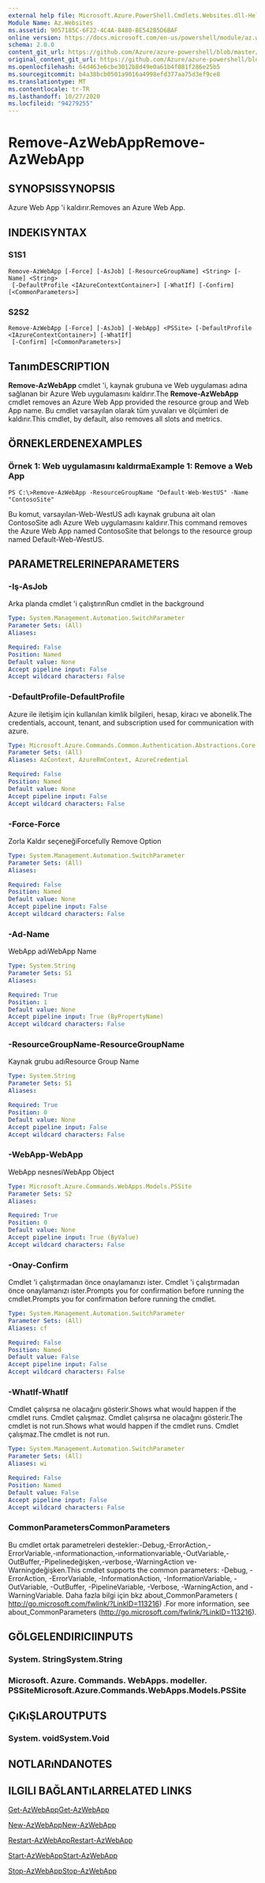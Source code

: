 ```yaml
---
external help file: Microsoft.Azure.PowerShell.Cmdlets.Websites.dll-Help.xml
Module Name: Az.Websites
ms.assetid: 9057185C-6F22-4C4A-8480-BE542B5D6BAF
online version: https://docs.microsoft.com/en-us/powershell/module/az.websites/remove-azwebapp
schema: 2.0.0
content_git_url: https://github.com/Azure/azure-powershell/blob/master/src/Websites/Websites/help/Remove-AzWebApp.md
original_content_git_url: https://github.com/Azure/azure-powershell/blob/master/src/Websites/Websites/help/Remove-AzWebApp.md
ms.openlocfilehash: 64d463e6cbe3012b8d49e0a61b4f081f286e25b5
ms.sourcegitcommit: b4a38bcb0501a9016a4998efd377aa75d3ef9ce8
ms.translationtype: MT
ms.contentlocale: tr-TR
ms.lasthandoff: 10/27/2020
ms.locfileid: "94279255"
---
```

# <span data-ttu-id="00b92-101">Remove-AzWebApp</span><span class="sxs-lookup"><span data-stu-id="00b92-101">Remove-AzWebApp</span></span>

## <span data-ttu-id="00b92-102">SYNOPSIS</span><span class="sxs-lookup"><span data-stu-id="00b92-102">SYNOPSIS</span></span>
<span data-ttu-id="00b92-103">Azure Web App 'i kaldırır.</span><span class="sxs-lookup"><span data-stu-id="00b92-103">Removes an Azure Web App.</span></span>

## <span data-ttu-id="00b92-104">INDEKI</span><span class="sxs-lookup"><span data-stu-id="00b92-104">SYNTAX</span></span>

### <span data-ttu-id="00b92-105">S1</span><span class="sxs-lookup"><span data-stu-id="00b92-105">S1</span></span>
```
Remove-AzWebApp [-Force] [-AsJob] [-ResourceGroupName] <String> [-Name] <String>
 [-DefaultProfile <IAzureContextContainer>] [-WhatIf] [-Confirm] [<CommonParameters>]
```

### <span data-ttu-id="00b92-106">S2</span><span class="sxs-lookup"><span data-stu-id="00b92-106">S2</span></span>
```
Remove-AzWebApp [-Force] [-AsJob] [-WebApp] <PSSite> [-DefaultProfile <IAzureContextContainer>] [-WhatIf]
 [-Confirm] [<CommonParameters>]
```

## <span data-ttu-id="00b92-107">Tanım</span><span class="sxs-lookup"><span data-stu-id="00b92-107">DESCRIPTION</span></span>
<span data-ttu-id="00b92-108">**Remove-AzWebApp** cmdlet 'i, kaynak grubuna ve Web uygulaması adına sağlanan bir Azure Web uygulamasını kaldırır.</span><span class="sxs-lookup"><span data-stu-id="00b92-108">The **Remove-AzWebApp** cmdlet removes an Azure Web App provided the resource group and Web App name.</span></span>
<span data-ttu-id="00b92-109">Bu cmdlet varsayılan olarak tüm yuvaları ve ölçümleri de kaldırır.</span><span class="sxs-lookup"><span data-stu-id="00b92-109">This cmdlet, by default, also removes all slots and metrics.</span></span>

## <span data-ttu-id="00b92-110">ÖRNEKLERDEN</span><span class="sxs-lookup"><span data-stu-id="00b92-110">EXAMPLES</span></span>

### <span data-ttu-id="00b92-111">Örnek 1: Web uygulamasını kaldırma</span><span class="sxs-lookup"><span data-stu-id="00b92-111">Example 1: Remove a Web App</span></span>
```
PS C:\>Remove-AzWebApp -ResourceGroupName "Default-Web-WestUS" -Name "ContosoSite"
```

<span data-ttu-id="00b92-112">Bu komut, varsayılan-Web-WestUS adlı kaynak grubuna ait olan ContosoSite adlı Azure Web uygulamasını kaldırır.</span><span class="sxs-lookup"><span data-stu-id="00b92-112">This command removes the Azure Web App named ContosoSite that belongs to the resource group named Default-Web-WestUS.</span></span>

## <span data-ttu-id="00b92-113">PARAMETRELERINE</span><span class="sxs-lookup"><span data-stu-id="00b92-113">PARAMETERS</span></span>

### <span data-ttu-id="00b92-114">-Iş</span><span class="sxs-lookup"><span data-stu-id="00b92-114">-AsJob</span></span>
<span data-ttu-id="00b92-115">Arka planda cmdlet 'i çalıştırın</span><span class="sxs-lookup"><span data-stu-id="00b92-115">Run cmdlet in the background</span></span>

```yaml
Type: System.Management.Automation.SwitchParameter
Parameter Sets: (All)
Aliases:

Required: False
Position: Named
Default value: None
Accept pipeline input: False
Accept wildcard characters: False
```

### <span data-ttu-id="00b92-116">-DefaultProfile</span><span class="sxs-lookup"><span data-stu-id="00b92-116">-DefaultProfile</span></span>
<span data-ttu-id="00b92-117">Azure ile iletişim için kullanılan kimlik bilgileri, hesap, kiracı ve abonelik.</span><span class="sxs-lookup"><span data-stu-id="00b92-117">The credentials, account, tenant, and subscription used for communication with azure.</span></span>

```yaml
Type: Microsoft.Azure.Commands.Common.Authentication.Abstractions.Core.IAzureContextContainer
Parameter Sets: (All)
Aliases: AzContext, AzureRmContext, AzureCredential

Required: False
Position: Named
Default value: None
Accept pipeline input: False
Accept wildcard characters: False
```

### <span data-ttu-id="00b92-118">-Force</span><span class="sxs-lookup"><span data-stu-id="00b92-118">-Force</span></span>
<span data-ttu-id="00b92-119">Zorla Kaldır seçeneği</span><span class="sxs-lookup"><span data-stu-id="00b92-119">Forcefully Remove Option</span></span>

```yaml
Type: System.Management.Automation.SwitchParameter
Parameter Sets: (All)
Aliases:

Required: False
Position: Named
Default value: None
Accept pipeline input: False
Accept wildcard characters: False
```

### <span data-ttu-id="00b92-120">-Ad</span><span class="sxs-lookup"><span data-stu-id="00b92-120">-Name</span></span>
<span data-ttu-id="00b92-121">WebApp adı</span><span class="sxs-lookup"><span data-stu-id="00b92-121">WebApp Name</span></span>

```yaml
Type: System.String
Parameter Sets: S1
Aliases:

Required: True
Position: 1
Default value: None
Accept pipeline input: True (ByPropertyName)
Accept wildcard characters: False
```

### <span data-ttu-id="00b92-122">-ResourceGroupName</span><span class="sxs-lookup"><span data-stu-id="00b92-122">-ResourceGroupName</span></span>
<span data-ttu-id="00b92-123">Kaynak grubu adı</span><span class="sxs-lookup"><span data-stu-id="00b92-123">Resource Group Name</span></span>

```yaml
Type: System.String
Parameter Sets: S1
Aliases:

Required: True
Position: 0
Default value: None
Accept pipeline input: False
Accept wildcard characters: False
```

### <span data-ttu-id="00b92-124">-WebApp</span><span class="sxs-lookup"><span data-stu-id="00b92-124">-WebApp</span></span>
<span data-ttu-id="00b92-125">WebApp nesnesi</span><span class="sxs-lookup"><span data-stu-id="00b92-125">WebApp Object</span></span>

```yaml
Type: Microsoft.Azure.Commands.WebApps.Models.PSSite
Parameter Sets: S2
Aliases:

Required: True
Position: 0
Default value: None
Accept pipeline input: True (ByValue)
Accept wildcard characters: False
```

### <span data-ttu-id="00b92-126">-Onay</span><span class="sxs-lookup"><span data-stu-id="00b92-126">-Confirm</span></span>
<span data-ttu-id="00b92-127">Cmdlet 'i çalıştırmadan önce onaylamanızı ister. Cmdlet 'i çalıştırmadan önce onaylamanızı ister.</span><span class="sxs-lookup"><span data-stu-id="00b92-127">Prompts you for confirmation before running the cmdlet.Prompts you for confirmation before running the cmdlet.</span></span>

```yaml
Type: System.Management.Automation.SwitchParameter
Parameter Sets: (All)
Aliases: cf

Required: False
Position: Named
Default value: False
Accept pipeline input: False
Accept wildcard characters: False
```

### <span data-ttu-id="00b92-128">-WhatIf</span><span class="sxs-lookup"><span data-stu-id="00b92-128">-WhatIf</span></span>
<span data-ttu-id="00b92-129">Cmdlet çalışırsa ne olacağını gösterir.</span><span class="sxs-lookup"><span data-stu-id="00b92-129">Shows what would happen if the cmdlet runs.</span></span>
<span data-ttu-id="00b92-130">Cmdlet çalışmaz. Cmdlet çalışırsa ne olacağını gösterir.</span><span class="sxs-lookup"><span data-stu-id="00b92-130">The cmdlet is not run.Shows what would happen if the cmdlet runs.</span></span>
<span data-ttu-id="00b92-131">Cmdlet çalışmaz.</span><span class="sxs-lookup"><span data-stu-id="00b92-131">The cmdlet is not run.</span></span>

```yaml
Type: System.Management.Automation.SwitchParameter
Parameter Sets: (All)
Aliases: wi

Required: False
Position: Named
Default value: False
Accept pipeline input: False
Accept wildcard characters: False
```

### <span data-ttu-id="00b92-132">CommonParameters</span><span class="sxs-lookup"><span data-stu-id="00b92-132">CommonParameters</span></span>
<span data-ttu-id="00b92-133">Bu cmdlet ortak parametreleri destekler:-Debug,-ErrorAction,-ErrorVariable,-ınformationaction,-ınformationvariable,-OutVariable,-OutBuffer,-Pipelinedeğişken,-verbose,-WarningAction ve-Warningdeğişken.</span><span class="sxs-lookup"><span data-stu-id="00b92-133">This cmdlet supports the common parameters: -Debug, -ErrorAction, -ErrorVariable, -InformationAction, -InformationVariable, -OutVariable, -OutBuffer, -PipelineVariable, -Verbose, -WarningAction, and -WarningVariable.</span></span> <span data-ttu-id="00b92-134">Daha fazla bilgi için bkz about_CommonParameters ( http://go.microsoft.com/fwlink/?LinkID=113216) .</span><span class="sxs-lookup"><span data-stu-id="00b92-134">For more information, see about_CommonParameters (http://go.microsoft.com/fwlink/?LinkID=113216).</span></span>

## <span data-ttu-id="00b92-135">GÖLGELENDIRICI</span><span class="sxs-lookup"><span data-stu-id="00b92-135">INPUTS</span></span>

### <span data-ttu-id="00b92-136">System. String</span><span class="sxs-lookup"><span data-stu-id="00b92-136">System.String</span></span>

### <span data-ttu-id="00b92-137">Microsoft. Azure. Commands. WebApps. modeller. PSSite</span><span class="sxs-lookup"><span data-stu-id="00b92-137">Microsoft.Azure.Commands.WebApps.Models.PSSite</span></span>

## <span data-ttu-id="00b92-138">ÇıKıŞLAR</span><span class="sxs-lookup"><span data-stu-id="00b92-138">OUTPUTS</span></span>

### <span data-ttu-id="00b92-139">System. void</span><span class="sxs-lookup"><span data-stu-id="00b92-139">System.Void</span></span>

## <span data-ttu-id="00b92-140">NOTLARıNDA</span><span class="sxs-lookup"><span data-stu-id="00b92-140">NOTES</span></span>

## <span data-ttu-id="00b92-141">ILGILI BAĞLANTıLAR</span><span class="sxs-lookup"><span data-stu-id="00b92-141">RELATED LINKS</span></span>

[<span data-ttu-id="00b92-142">Get-AzWebApp</span><span class="sxs-lookup"><span data-stu-id="00b92-142">Get-AzWebApp</span></span>](./Get-AzWebApp.md)

[<span data-ttu-id="00b92-143">New-AzWebApp</span><span class="sxs-lookup"><span data-stu-id="00b92-143">New-AzWebApp</span></span>](./New-AzWebApp.md)

[<span data-ttu-id="00b92-144">Restart-AzWebApp</span><span class="sxs-lookup"><span data-stu-id="00b92-144">Restart-AzWebApp</span></span>](./Restart-AzWebApp.md)

[<span data-ttu-id="00b92-145">Start-AzWebApp</span><span class="sxs-lookup"><span data-stu-id="00b92-145">Start-AzWebApp</span></span>](./Start-AzWebApp.md)

[<span data-ttu-id="00b92-146">Stop-AzWebApp</span><span class="sxs-lookup"><span data-stu-id="00b92-146">Stop-AzWebApp</span></span>](./Stop-AzWebApp.md)


